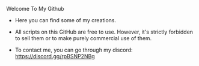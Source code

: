 Welcome To My Github

- Here you can find some of my creations.

- All scripts on this GitHub are free to use. However, it's strictly forbidden to sell them or to make purely commercial use of them.

- To contact me, you can go through my discord: https://discord.gg/rpBSNP2NBg
